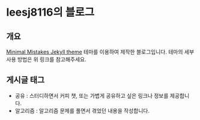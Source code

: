# leesj8116의 블로그

## 개요
[Minimal Mistakes Jekyll theme](https://mmistakes.github.io/minimal-mistakes/) 테마를 이용하여 제작한 블로그입니다.
테마의 세부 사용 방법은 위 링크를 참고해주세요.

## 게시글 태그
- 공유 : 스터디하면서 커피 챗, 또는 가볍게 공유하고 싶은 링크나 정보를 제공합니다.
- 알고리즘 : 알고리즘 문제를 풀면서 겪었던 내용을 작성합니다.